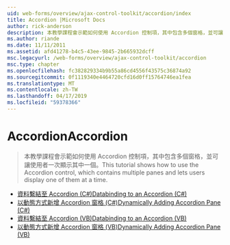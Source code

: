 ```yaml
---
uid: web-forms/overview/ajax-control-toolkit/accordion/index
title: Accordion |Microsoft Docs
author: rick-anderson
description: 本教學課程會示範如何使用 Accordion 控制項，其中包含多個窗格，並可讓使用者一次顯示其中一個。
ms.author: riande
ms.date: 11/11/2011
ms.assetid: afd41278-b4c5-43ee-9845-2b665932dcff
msc.legacyurl: /web-forms/overview/ajax-control-toolkit/accordion
msc.type: chapter
ms.openlocfilehash: fc382829334b9b55a86cd4556f43575c36874a92
ms.sourcegitcommit: 0f1119340e4464720cfd16d0ff15764746ea1fea
ms.translationtype: MT
ms.contentlocale: zh-TW
ms.lasthandoff: 04/17/2019
ms.locfileid: "59378366"
---
```

# <a name="accordion"></a><span data-ttu-id="9afd2-103">Accordion</span><span class="sxs-lookup"><span data-stu-id="9afd2-103">Accordion</span></span>

> <span data-ttu-id="9afd2-104">本教學課程會示範如何使用 Accordion 控制項，其中包含多個窗格，並可讓使用者一次顯示其中一個。</span><span class="sxs-lookup"><span data-stu-id="9afd2-104">This tutorial shows how to use the Accordion control, which contains multiple panes and lets users display one of them at a time.</span></span>


- [<span data-ttu-id="9afd2-105">資料繫結至 Accordion (C#)</span><span class="sxs-lookup"><span data-stu-id="9afd2-105">Databinding to an Accordion (C#)</span></span>](databinding-to-an-accordion-cs.md)
- [<span data-ttu-id="9afd2-106">以動態方式新增 Accordion 窗格 (C#)</span><span class="sxs-lookup"><span data-stu-id="9afd2-106">Dynamically Adding Accordion Pane (C#)</span></span>](dynamically-adding-an-accordion-pane-cs.md)
- [<span data-ttu-id="9afd2-107">資料繫結至 Accordion (VB)</span><span class="sxs-lookup"><span data-stu-id="9afd2-107">Databinding to an Accordion (VB)</span></span>](databinding-to-an-accordion-vb.md)
- [<span data-ttu-id="9afd2-108">以動態方式新增 Accordion 窗格 (VB)</span><span class="sxs-lookup"><span data-stu-id="9afd2-108">Dynamically Adding Accordion Pane (VB)</span></span>](dynamically-adding-an-accordion-pane-vb.md)
